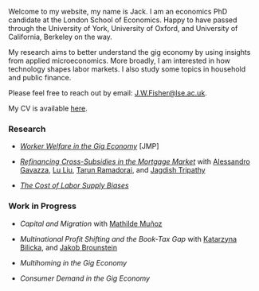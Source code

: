 Welcome to my website, my name is Jack. I am an economics PhD candidate at the London School of Economics. Happy to have passed through the University of York, University of Oxford, and University of California, Berkeley on the way.

My research aims to better understand the gig economy by using insights from applied microeconomics. More broadly, I am interested in how technology shapes labor markets. I also study some topics in household and public finance.

<!-- I am on the job market in 2022-23 and will be available for interviews remotely, as well as in person at the EJM and the ASSA. -->

Please feel free to reach out by email: [J.W.Fisher@lse.ac.uk](mailto:J.W.Fisher@lse.ac.uk).

My CV is available [here](https://jackwelcomefisher.github.io/Fisher_JM_CV_current.pdf).

### Research

- [*Worker Welfare in the Gig Economy*](https://jackwelcomefisher.github.io/JMP_current.pdf) [JMP]

- [*Refinancing Cross-Subsidies in the Mortgage Market*](https://jackwelcomefisher.github.io/refinancing.pdf) with [Alessandro Gavazza](https://www.google.com/url?q=https%3A%2F%2Fsites.google.com%2Fsite%2Falessandrogavazza%2F&sa=D&sntz=1&usg=AOvVaw0qTnv01t2dWV-DdBRncyHd), [Lu Liu](https://www.google.com/url?q=https%3A%2F%2Fwww.imperial.ac.uk%2Fpeople%2Fl.liu16&sa=D&sntz=1&usg=AOvVaw1kAbfrN9QlKIWxGT3ge_-S), [Tarun Ramadorai](https://www.google.com/url?q=https%3A%2F%2Fwww.tarunramadorai.com%2F&sa=D&sntz=1&usg=AOvVaw1UrCq7aWJP8geGKAF00YiD), and [Jagdish Tripathy](https://www.google.com/url?q=https%3A%2F%2Fsites.google.com%2Fsite%2Fjagdishtripathy&sa=D&sntz=1&usg=AOvVaw11ff4cweCIVbFcyIkrYhOF)

- [*The Cost of Labor Supply Biases*](https://jackwelcomefisher.github.io/colb.pdf)

### Work in Progress

- *Capital and Migration* with [Mathilde Muñoz](https://sites.google.com/view/mathilde-munoz/about)

- *Multinational Profit Shifting and the Book-Tax Gap* with [Katarzyna Bilicka](https://katarzynabilicka.weebly.com/), and [Jakob Brounstein](https://jakobbrounstein.github.io/index.html)

- *Multihoming in the Gig Economy*

- *Consumer Demand in the Gig Economy*
